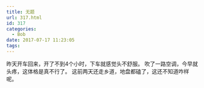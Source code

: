 ```yaml
---
title: 无题
url: 317.html
id: 317
categories:
  - Bob
date: 2017-07-17 11:23:05
tags:
---
```


昨天开车回来，开了不到4个小时，下车就感觉头不舒服。 吹了一路空调，今早就头疼，这体格是真不行了。 这前两天还走乡道，地盘都磕了，这还不知道咋样呢。